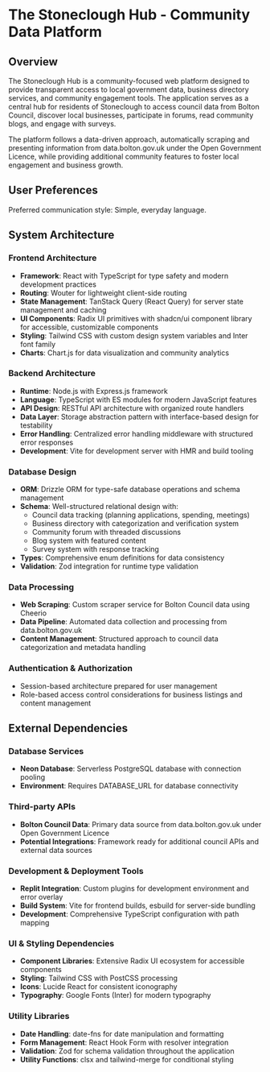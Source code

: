 # The Stoneclough Hub - Community Data Platform

## Overview

The Stoneclough Hub is a community-focused web platform designed to provide transparent access to local government data, business directory services, and community engagement tools. The application serves as a central hub for residents of Stoneclough to access council data from Bolton Council, discover local businesses, participate in forums, read community blogs, and engage with surveys.

The platform follows a data-driven approach, automatically scraping and presenting information from data.bolton.gov.uk under the Open Government Licence, while providing additional community features to foster local engagement and business growth.

## User Preferences

Preferred communication style: Simple, everyday language.

## System Architecture

### Frontend Architecture
- **Framework**: React with TypeScript for type safety and modern development practices
- **Routing**: Wouter for lightweight client-side routing
- **State Management**: TanStack Query (React Query) for server state management and caching
- **UI Components**: Radix UI primitives with shadcn/ui component library for accessible, customizable components
- **Styling**: Tailwind CSS with custom design system variables and Inter font family
- **Charts**: Chart.js for data visualization and community analytics

### Backend Architecture
- **Runtime**: Node.js with Express.js framework
- **Language**: TypeScript with ES modules for modern JavaScript features
- **API Design**: RESTful API architecture with organized route handlers
- **Data Layer**: Storage abstraction pattern with interface-based design for testability
- **Error Handling**: Centralized error handling middleware with structured error responses
- **Development**: Vite for development server with HMR and build tooling

### Database Design
- **ORM**: Drizzle ORM for type-safe database operations and schema management
- **Schema**: Well-structured relational design with:
  - Council data tracking (planning applications, spending, meetings)
  - Business directory with categorization and verification system
  - Community forum with threaded discussions
  - Blog system with featured content
  - Survey system with response tracking
- **Types**: Comprehensive enum definitions for data consistency
- **Validation**: Zod integration for runtime type validation

### Data Processing
- **Web Scraping**: Custom scraper service for Bolton Council data using Cheerio
- **Data Pipeline**: Automated data collection and processing from data.bolton.gov.uk
- **Content Management**: Structured approach to council data categorization and metadata handling

### Authentication & Authorization
- Session-based architecture prepared for user management
- Role-based access control considerations for business listings and content management

## External Dependencies

### Database Services
- **Neon Database**: Serverless PostgreSQL database with connection pooling
- **Environment**: Requires DATABASE_URL for database connectivity

### Third-party APIs
- **Bolton Council Data**: Primary data source from data.bolton.gov.uk under Open Government Licence
- **Potential Integrations**: Framework ready for additional council APIs and external data sources

### Development & Deployment Tools
- **Replit Integration**: Custom plugins for development environment and error overlay
- **Build System**: Vite for frontend builds, esbuild for server-side bundling
- **Development**: Comprehensive TypeScript configuration with path mapping

### UI & Styling Dependencies
- **Component Libraries**: Extensive Radix UI ecosystem for accessible components
- **Styling**: Tailwind CSS with PostCSS processing
- **Icons**: Lucide React for consistent iconography
- **Typography**: Google Fonts (Inter) for modern typography

### Utility Libraries
- **Date Handling**: date-fns for date manipulation and formatting
- **Form Management**: React Hook Form with resolver integration
- **Validation**: Zod for schema validation throughout the application
- **Utility Functions**: clsx and tailwind-merge for conditional styling